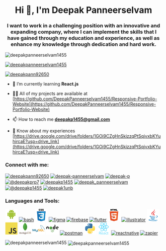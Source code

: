 <h1 align="center">Hi 👋, I'm Deepak Panneerselvam</h1>
<h3 align="center">I want to work in a challenging position with an innovative and expanding company, where I can implement the skills that I have gained through my education and experience, as well as enhance my knowledge through dedication and hard work.</h3>

<p align="left"> <img src="https://komarev.com/ghpvc/?username=deepakpanneerselvam1455&label=Profile%20views&color=0e75b6&style=flat" alt="deepakpanneerselvam1455" /> </p>

<p align="left"> <a href="https://github.com/ryo-ma/github-profile-trophy"><img src="https://github-profile-trophy.vercel.app/?username=deepakpanneerselvam1455" alt="deepakpanneerselvam1455" /></a> </p>

<p align="left"> <a href="https://twitter.com/deepakpann92650" target="blank"><img src="https://img.shields.io/twitter/follow/deepakpann92650?logo=twitter&style=for-the-badge" alt="deepakpann92650" /></a> </p>

- 🌱 I’m currently learning **React.js**

- 👨‍💻 All of my projects are available at [https://github.com/DeepakPanneerselvam1455/Responsive-Portfolio-Website](https://github.com/DeepakPanneerselvam1455/Responsive-Portfolio-Website)

- 📫 How to reach me **deepakp1455@gmail.com**

- 📄 Know about my experiences [https://drive.google.com/drive/folders/1GOi9CZgHnSkizzqPtSqjvxbKYuhircaE?usp=drive_link](https://drive.google.com/drive/folders/1GOi9CZgHnSkizzqPtSqjvxbKYuhircaE?usp=drive_link)

<h3 align="left">Connect with me:</h3>
<p align="left">
<a href="https://twitter.com/deepakpann92650" target="blank"><img align="center" src="https://raw.githubusercontent.com/rahuldkjain/github-profile-readme-generator/master/src/images/icons/Social/twitter.svg" alt="deepakpann92650" height="30" width="40" /></a>
<a href="https://linkedin.com/in/deepak-panneerselvam" target="blank"><img align="center" src="https://raw.githubusercontent.com/rahuldkjain/github-profile-readme-generator/master/src/images/icons/Social/linked-in-alt.svg" alt="deepak-panneerselvam" height="30" width="40" /></a>
<a href="https://stackoverflow.com/users/deepak-p" target="blank"><img align="center" src="https://raw.githubusercontent.com/rahuldkjain/github-profile-readme-generator/master/src/images/icons/Social/stack-overflow.svg" alt="deepak-p" height="30" width="40" /></a>
<a href="https://instagram.com/@deepakprp7" target="blank"><img align="center" src="https://raw.githubusercontent.com/rahuldkjain/github-profile-readme-generator/master/src/images/icons/Social/instagram.svg" alt="@deepakprp7" height="30" width="40" /></a>
<a href="https://www.hackerrank.com/deepakp1455" target="blank"><img align="center" src="https://raw.githubusercontent.com/rahuldkjain/github-profile-readme-generator/master/src/images/icons/Social/hackerrank.svg" alt="deepakp1455" height="30" width="40" /></a>
<a href="https://www.leetcode.com/deepak_panneerselvam" target="blank"><img align="center" src="https://raw.githubusercontent.com/rahuldkjain/github-profile-readme-generator/master/src/images/icons/Social/leet-code.svg" alt="deepak_panneerselvam" height="30" width="40" /></a>
<a href="https://www.hackerearth.com/@deepakp1455" target="blank"><img align="center" src="https://raw.githubusercontent.com/rahuldkjain/github-profile-readme-generator/master/src/images/icons/Social/hackerearth.svg" alt="@deepakp1455" height="30" width="40" /></a>
<a href="https://auth.geeksforgeeks.org/user/deepak1unb" target="blank"><img align="center" src="https://raw.githubusercontent.com/rahuldkjain/github-profile-readme-generator/master/src/images/icons/Social/geeks-for-geeks.svg" alt="deepak1unb" height="30" width="40" /></a>
</p>

<h3 align="left">Languages and Tools:</h3>
<p align="left">
<a href="https://developer.android.com" target="_blank" rel="noreferrer"><img src="https://raw.githubusercontent.com/devicons/devicon/master/icons/android/android-original-wordmark.svg" alt="android" width="40" height="40"/></a>
<a href="https://www.gnu.org/software/bash/" target="_blank" rel="noreferrer"><img src="https://www.vectorlogo.zone/logos/gnu_bash/gnu_bash-icon.svg" alt="bash" width="40" height="40"/></a>
<a href="https://www.w3schools.com/css/" target="_blank" rel="noreferrer"><img src="https://raw.githubusercontent.com/devicons/devicon/master/icons/css3/css3-original-wordmark.svg" alt="css3" width="40" height="40"/></a>
<a href="https://www.figma.com/" target="_blank" rel="noreferrer"><img src="https://www.vectorlogo.zone/logos/figma/figma-icon.svg" alt="figma" width="40" height="40"/></a>
<a href="https://firebase.google.com/" target="_blank" rel="noreferrer"><img src="https://www.vectorlogo.zone/logos/firebase/firebase-icon.svg" alt="firebase" width="40" height="40"/></a>
<a href="https://flutter.dev" target="_blank" rel="noreferrer"><img src="https://www.vectorlogo.zone/logos/flutterio/flutterio-icon.svg" alt="flutter" width="40" height="40"/></a>
<a href="https://www.w3.org/html/" target="_blank" rel="noreferrer"><img src="https://raw.githubusercontent.com/devicons/devicon/master/icons/html5/html5-original-wordmark.svg" alt="html5" width="40" height="40"/></a>
<a href="https://www.adobe.com/in/products/illustrator.html" target="_blank" rel="noreferrer"><img src="https://www.vectorlogo.zone/logos/adobe_illustrator/adobe_illustrator-icon.svg" alt="illustrator" width="40" height="40"/></a>
<a href="https://www.java.com" target="_blank" rel="noreferrer"><img src="https://raw.githubusercontent.com/devicons/devicon/master/icons/java/java-original.svg" alt="java" width="40" height="40"/></a>
<a href="https://developer.mozilla.org/en-US/docs/Web/JavaScript" target="_blank" rel="noreferrer"><img src="https://raw.githubusercontent.com/devicons/devicon/master/icons/javascript/javascript-original.svg" alt="javascript" width="40" height="40"/></a>
<a href="https://www.mongodb.com/" target="_blank" rel="noreferrer"><img src="https://raw.githubusercontent.com/devicons/devicon/master/icons/mongodb/mongodb-original-wordmark.svg" alt="mongodb" width="40" height="40"/></a>
<a href="https://www.mysql.com/" target="_blank" rel="noreferrer"><img src="https://raw.githubusercontent.com/devicons/devicon/master/icons/mysql/mysql-original-wordmark.svg" alt="mysql" width="40" height="40"/></a>
<a href="https://nodejs.org" target="_blank" rel="noreferrer"><img src="https://raw.githubusercontent.com/devicons/devicon/master/icons/nodejs/nodejs-original-wordmark.svg" alt="nodejs" width="40" height="40"/></a>
<a href="https://postman.com" target="_blank" rel="noreferrer"><img src="https://www.vectorlogo.zone/logos/getpostman/getpostman-icon.svg" alt="postman" width="40" height="40"/></a>
<a href="https://www.python.org" target="_blank" rel="noreferrer"><img src="https://raw.githubusercontent.com/devicons/devicon/master/icons/python/python-original.svg" alt="python" width="40" height="40"/></a>
<a href="https://reactjs.org/" target="_blank" rel="noreferrer"><img src="https://raw.githubusercontent.com/devicons/devicon/master/icons/react/react-original-wordmark.svg" alt="react" width="40" height="40"/></a>
<a href="https://reactnative.dev/" target="_blank" rel="noreferrer"><img src="https://reactnative.dev/img/header_logo.svg" alt="reactnative" width="40" height="40"/></a>
<a href="https://zapier.com" target="_blank" rel="noreferrer"><img src="https://www.vectorlogo.zone/logos/zapier/zapier-icon.svg" alt="zapier" width="40" height="40"/></a>
</p>

<p><img align="left" src="https://github-readme-stats.vercel.app/api/top-langs?username=deepakpanneerselvam1455&show_icons=true&locale=en&layout=compact" alt="deepakpanneerselvam1455" /></p>

<p>&nbsp;<img align="center" src="https://github-readme-stats.vercel.app/api?username=deepakpanneerselvam1455&show_icons=true&locale=en" alt="deepakpanneerselvam1455" /></p>
